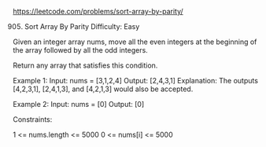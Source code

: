 https://leetcode.com/problems/sort-array-by-parity/

905. Sort Array By Parity
Difficulty: Easy

Given an integer array nums, move all the even integers at the beginning of the array followed by all the odd integers.

Return any array that satisfies this condition.

Example 1:
Input: nums = [3,1,2,4]
Output: [2,4,3,1]
Explanation: The outputs [4,2,3,1], [2,4,1,3], and [4,2,1,3] would also be accepted.

Example 2:
Input: nums = [0]
Output: [0]
 
Constraints:

1 <= nums.length <= 5000
0 <= nums[i] <= 5000
